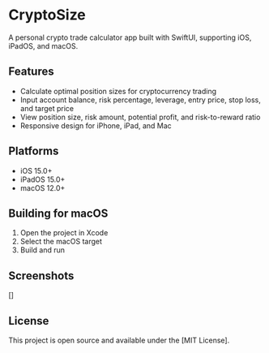 # CryptoSize

A personal crypto trade calculator app built with SwiftUI, supporting iOS, iPadOS, and macOS.

## Features

- Calculate optimal position sizes for cryptocurrency trading
- Input account balance, risk percentage, leverage, entry price, stop loss, and target price
- View position size, risk amount, potential profit, and risk-to-reward ratio
- Responsive design for iPhone, iPad, and Mac

## Platforms

- iOS 15.0+
- iPadOS 15.0+
- macOS 12.0+

## Building for macOS

1. Open the project in Xcode
2. Select the macOS target
3. Build and run

## Screenshots

[]

## License

This project is open source and available under the [MIT License].
